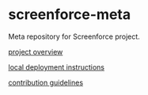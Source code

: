 # screenforce-meta
Meta repository for Screenforce project. 

[project overview](https://github.com/revaturelabs/screenforce-meta/wiki/Screenforce-Overview)

[local deployment instructions](https://github.com/revaturelabs/screenforce-meta/wiki/Configuring-for-Local-Deployment)

[contribution guidelines](https://github.com/revaturelabs/screenforce-meta/wiki/Contribution-Guidelines)


